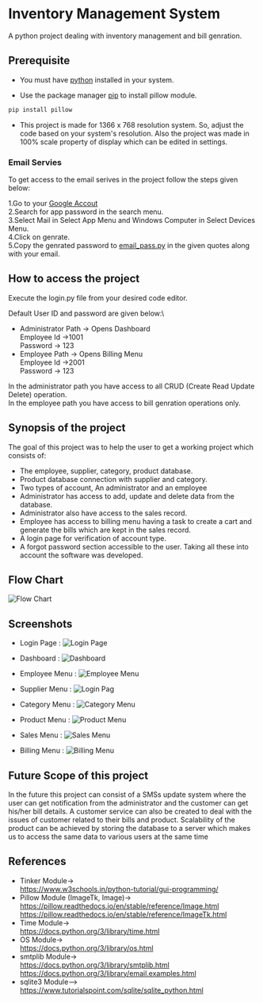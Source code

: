 # Inventory Management System

A python project dealing with inventory management and bill genration.

## Prerequisite
* You must have [python](https://www.python.org/downloads//) installed in your system.

* Use the package manager [pip](https://pip.pypa.io/en/stable/) to install pillow module.

```bash
pip install pillow
```
* This project is made for 1366 x 768 resolution system. So, adjust the code based on your system's resolution. Also the project was made in 100% scale property of display which can be edited in settings.
### Email Servies
To get access to the email serives in the project follow the steps given below:

1.Go to your [Google Accout](https://myaccount.google.com/)\
2.Search for app password in the search menu.\
3.Select Mail in Select App Menu and Windows Computer in Select Devices Menu.\
4.Click on genrate.\
5.Copy the genrated password to [email_pass.py](https://github.com/arnavsharma2711/Inventory-Management-System/blob/main/email_pass.py) in the given quotes along with your email.

## How to access the project
Execute the login.py file from your desired code editor.

Default User ID and password are given below:\
* Administrator Path -> Opens Dashboard\
Employee Id ->1001 \
Password -> 123
* Employee Path -> Opens Billing Menu \
Employee Id ->2001 \
Password -> 123

In the administrator path you have access to all CRUD (Create Read Update Delete) operation.\
In the employee path you have access to bill genration operations only.
## Synopsis of the project
 The goal of this project 
was to help the user to get a working project which consists of:
* The employee, supplier, category, product database.
* Product database connection with supplier and category.
* Two types of account, An administrator and an employee
* Administrator has access to add, update and delete data from the database.
* Administrator also have access to the sales record.
* Employee has access to billing menu having a task to create a cart and generate the 
bills which are kept in the sales record.
* A login page for verification of account type.
* A forgot password section accessible to the user.
Taking all these into account the software was developed.

## Flow Chart
![Flow Chart](https://github.com/arnavsharma2711/Inventory-Management-System/blob/main/Screenshot/FLOW%20CHART.png?raw=true "Flow Chart")

## Screenshots
* Login Page : ![Login Page](https://github.com/arnavsharma2711/Inventory-Management-System/blob/main/Screenshot/1.1.Login%20Page.png?raw=true "Login Page")

* Dashboard : ![Dashboard](https://github.com/arnavsharma2711/Inventory-Management-System/blob/main/Screenshot/2.1.Dashboard.png?raw=true "Dashboard")

* Employee Menu : ![Employee Menu](https://github.com/arnavsharma2711/Inventory-Management-System/blob/main/Screenshot/3.1.Emp-Menu.png?raw=true "Employee Menu")

* Supplier Menu : ![Login Pag](https://github.com/arnavsharma2711/Inventory-Management-System/blob/main/Screenshot/4.1.Sup-menu.png?raw=true "Supplier Menu")

* Category Menu : ![Category Menu](https://github.com/arnavsharma2711/Inventory-Management-System/blob/main/Screenshot/5.1.Cat-Menu.png?raw=true "Category Menu")

* Product Menu : ![Product Menu](https://github.com/arnavsharma2711/Inventory-Management-System/blob/main/Screenshot/4.1.Sup-menu.png?raw=true "Product Menu")

* Sales Menu : ![Sales Menu](https://github.com/arnavsharma2711/Inventory-Management-System/blob/main/Screenshot/7.2.Sales-View.png?raw=true "Sales Menu")

* Billing Menu : ![Billing Menu](https://github.com/arnavsharma2711/Inventory-Management-System/blob/main/Screenshot/9.1.Bill-Menu.png?raw=true "Billing Menu")
## Future Scope of this project
In the future this project can consist of a SMSs update system where the user can get 
notification from the administrator and the customer can get his/her bill details. A customer 
service can also be created to deal with the issues of customer related to their bills and 
product. Scalability of the product can be achieved by storing the database to a server which 
makes us to access the same data to various users at the same time
## References
* Tinker Module->\
https://www.w3schools.in/python-tutorial/gui-programming/
* Pillow Module (ImageTk, Image)->\
https://pillow.readthedocs.io/en/stable/reference/Image.html
https://pillow.readthedocs.io/en/stable/reference/ImageTk.html
* Time Module->\
https://docs.python.org/3/library/time.html
* OS Module->\
https://docs.python.org/3/library/os.html
* smtplib Module->\
https://docs.python.org/3/library/smtplib.html
https://docs.python.org/3/library/email.examples.html
* sqlite3 Module-->\
https://www.tutorialspoint.com/sqlite/sqlite_python.html
